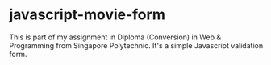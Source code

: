 # javascript-movie-form
This is part of my assignment in Diploma (Conversion) in Web &amp; Programming from Singapore Polytechnic. It's a simple Javascript validation form.
